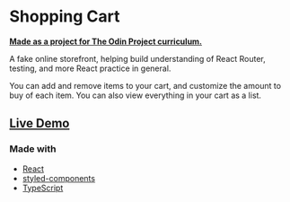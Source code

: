 # Shopping Cart

[**Made as a project for The Odin Project curriculum.**](https://www.theodinproject.com/paths/full-stack-javascript/courses/javascript/lessons/shopping-cart)

A fake online storefront, helping build understanding of React Router, testing, and more React practice in general.

You can add and remove items to your cart, and customize the amount to buy of each item. You can also view everything in your cart as a list.

## [Live Demo](https://atomicchocolate.github.io/shopping-cart/)

### Made with

- [React](https://reactjs.org)
- [styled-components](https://styled-components.org)
- [TypeScript](https://typescriptlang.org)
